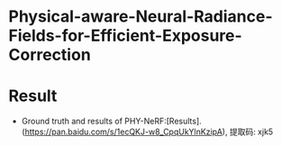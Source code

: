 # Physical-aware-Neural-Radiance-Fields-for-Efficient-Exposure-Correction
# Result
* Ground truth and results of PHY-NeRF:[Results].(https://pan.baidu.com/s/1ecQKJ-w8_CpqUkYlnKzipA), 提取码: xjk5
